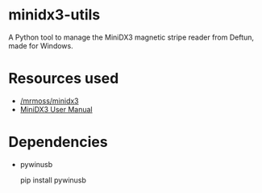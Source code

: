 # minidx3-utils
A Python tool to manage the MiniDX3 magnetic stripe reader from Deftun, made for Windows.

# Resources used
- [/mrmoss/minidx3](https://github.com/mrmoss/minidx3)
- [MiniDX3 User Manual](https://github.com/mrmoss/minidx3/blob/master/minidx3_user_manual.pdf)

# Dependencies
- pywinusb

    pip install pywinusb
